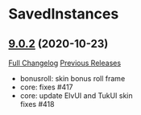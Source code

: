# SavedInstances

## [9.0.2](https://github.com/SavedInstances/SavedInstances/tree/9.0.2) (2020-10-23)
[Full Changelog](https://github.com/SavedInstances/SavedInstances/compare/9.0.1...9.0.2) [Previous Releases](https://github.com/SavedInstances/SavedInstances/releases)

- bonusroll: skin bonus roll frame  
- core: fixes #417  
- core: update ElvUI and TukUI skin  
    fixes #418  
